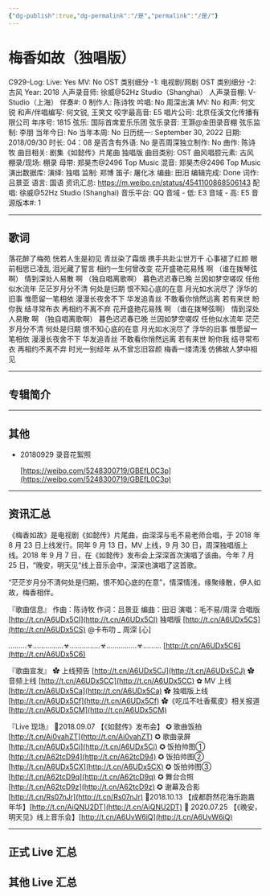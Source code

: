 ```yaml
---
{"dg-publish":true,"dg-permalink":"/是","permalink":"/是/"}
---
```



# 梅香如故（独唱版）

C929-Log:
Live: Yes
MV: No
OST 类别细分 -1: 电视剧/网剧
OST 类别细分 -2: 古风
Year: 2018
人声录音师: 徐威@52Hz Studio（Shanghai）
人声录音棚: V-Studio（上海）
伴奏#: 0
制作人: 陈诗牧
吟唱: No
周深出演 MV: No
和声: 何文锐
和声/伴唱编写: 何文锐, 王笑文
咬字最高音: E5
唱片公司: 北京任溪文化传播有限公司
年序号: 1815
弦乐: 国际首席爱乐乐团
弦乐录音: 王灏@金田录音棚
弦乐监制: 李朋
当年今日: No
当年本周: No
日历统一: September 30, 2022
日期: 2018/09/30
时长: 04：08
是否含有外语: No
是否周深独立制作: No
曲作: 陈诗牧
曲目相关: 剧集《如懿传》片尾曲 独唱版
曲目类别: OST
曲风唱腔元素: 古风
棚录/现场: 棚录
母带: 郑昊杰@2496 Top Music
混音: 郑昊杰@2496 Top Music
演出数据库:
演绎: 独唱
监制: 郑博
笛子: 屠化冰
编曲: 田汨
编辑完成: Done
词作: 吕景亚
语言: 国语
资讯汇总: https://m.weibo.cn/status/4541100868506143
配唱: 徐威@52Hz Studio (Shanghai)
音乐平台: QQ
音域 - 低: E3
音域 - 高: E5
音源版本#: 1

---

## 歌词

落花醉了梅苑
恍若人生是初见
青丝染了霜烟
携手共赴尘世万千
心事褪了红颜
眼前相思已凌乱
泪光藏了誓言
相约一生何曾改变
花开盛艳花易残 啊
（谁在拨琴弦啊）
情到深处人易散 啊
（独自唱离歌啊）
暮色迟迟春已晚
兰因如梦空嗟叹
任他似水流年
茫茫岁月分不清
何处是归期
恨不知心底的在意
月光如水浣尽了
浮华的旧事
惟愿留一笔相依
漫漫长夜舍不下
华发追青丝
不敢看你悄然远离
若有来世 盼你我
结寻常布衣
再相约不离不弃
花开盛艳花易残 啊
（谁在拨琴弦啊）
情到深处人易散 啊
（独自唱离歌啊）
暮色迟迟春已晚
兰因如梦空嗟叹
任他似水流年
茫茫岁月分不清
何处是归期
恨不知心底的在意
月光如水浣尽了
浮华的旧事
惟愿留一笔相依
漫漫长夜舍不下
华发追青丝
不敢看你悄然远离
若有来世 盼你我
结寻常布衣
再相约不离不弃
时光一别经年
从不曾忘旧容颜
梅香一缕清浅
仿佛故人梦中相见

---

## 专辑简介

---

## 其他

- 20180929 录音花絮照

    [https://weibo.com/5248300719/GBEfL0C3p](https://weibo.com/5248300719/GBEfL0C3p)

---

## 资讯汇总

《梅香如故》是电视剧《如懿传》片尾曲，由深深与毛不易老师合唱，于 2018 年 8 月 23 日上线发行。同年 9 月 13 日，MV 上线，9 月 30 日，周深独唱版上线。2018 年 9 月 7 日，在《如懿传》发布会上深深首次演唱了该曲。今年 7 月 25 日，“晚安，明天见”线上音乐会中，深深也演唱了这首歌。

   “茫茫岁月分不清何处是归期，恨不知心底的在意”，情深情浅，缘聚缘散，伊人如故，梅香相伴。

『歌曲信息』
作曲：陈诗牧
作词：吕景亚
编曲：田汨
演唱：毛不易/周深
合唱版 [http://t.cn/A6UDx5CI](http://t.cn/A6UDx5CI)
独唱版 [http://t.cn/A6UDx5CS](http://t.cn/A6UDx5CS)
@卡布叻 _ 周深 [心]

………☣……………☣……………☣……………☣………
[http://t.cn/A6UDx5C6](http://t.cn/A6UDx5C6)

『歌曲宣发』
✿ 上线预告 [http://t.cn/A6UDx5CJ](http://t.cn/A6UDx5CJ)
✿ 音频上线 [http://t.cn/A6UDx5CC](http://t.cn/A6UDx5CC)
✿ MV 上线 [http://t.cn/A6UDx5Ca](http://t.cn/A6UDx5Ca)
✿ 独唱版上线 [http://t.cn/A6UDx5Cf](http://t.cn/A6UDx5Cf)
✿《吃瓜不吐香蕉皮》相关报道 [http://t.cn/A6UDx5CM](http://t.cn/A6UDx5CM)

『Live 现场』
🎤2018.09.07
【《如懿传》发布会】
✪ 歌曲饭拍 [http://t.cn/Ai0vahZT](http://t.cn/Ai0vahZT)
✪ 歌曲录屏 [http://t.cn/A6UDx5Ci](http://t.cn/A6UDx5Ci)
✪ 饭拍帅图① [http://t.cn/A62tcD94](http://t.cn/A62tcD94)
✪ 饭拍帅图② [http://t.cn/A6UDx5CX](http://t.cn/A6UDx5CX)
✪ 饭拍帅图③ [http://t.cn/A62tcD9q](http://t.cn/A62tcD9q)
✪ 舞台合照 [http://t.cn/A62tcD9z](http://t.cn/A62tcD9z)
✪ 谢幕及合影 [http://t.cn/Rs07nJr](http://t.cn/Rs07nJr)
🎤2018.10.13
【成都蔚然花海乐跑嘉年华】[http://t.cn/AiQNU2DT](http://t.cn/AiQNU2DT)
🎤 2020.07.25
【《晚安，明天见》线上音乐会】[http://t.cn/A6UvW6iQ](http://t.cn/A6UvW6iQ)

---

## 正式 Live 汇总

## 其他 Live 汇总
